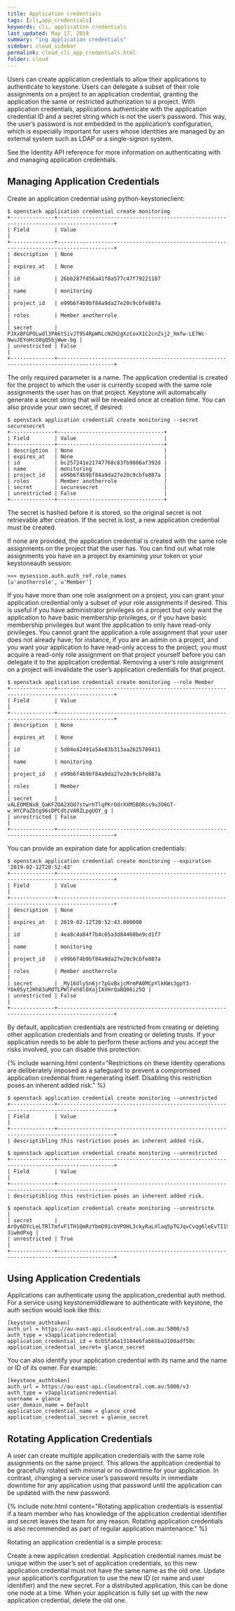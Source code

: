 ```yaml
---
title: Application credentials
tags: [cli,app_credentials]
keywords: cli, application credentials
last_updated: May 17, 2019
summary: "ing application credentials"
sidebar: cloud_sidebar
permalink: cloud_cli_app_credentials.html
folder: cloud
---
```


Users can create application credentials to allow their applications to authenticate to keystone. Users can delegate a subset of their role assignments on a project to an application credential, granting the application the same or restricted authorization to a project. With application credentials, applications authenticate with the application credential ID and a secret string which is not the user’s password. This way, the user’s password is not embedded in the application’s configuration, which is especially important for users whose identities are managed by an external system such as LDAP or a single-signon system.

See the Identity API reference for more information on authenticating with and managing application credentials.

## Managing Application Credentials

Create an application credential using python-keystoneclient:

    $ openstack application credential create monitoring
    +--------------+----------------------------------------------------------------------------------------+
    | Field        | Value                                                                                  |
    +--------------+----------------------------------------------------------------------------------------+
    | description  | None                                                                                   |
    | expires_at   | None                                                                                   |
    | id           | 26bb287fd56a41f8a577c47f79221187                                                       |
    | name         | monitoring                                                                             |
    | project_id   | e99b6f4b9bf84a9da27e20c9cbfe887a                                                       |
    | roles        | Member anotherrole                                                                     |
    | secret       | PJXxBFGPOLwdl3PA6tSivJT9S4RpWhLcNZH2gXzCoxX1C2cnZsj2_Xmfw-LE7Wc-NwuJEYoHcG0gQ5bjWwe-bg |
    | unrestricted | False                                                                                  |
    +--------------+----------------------------------------------------------------------------------------+

The only required parameter is a name. The application credential is created for the project to which the user is currently scoped with the same role assignments the user has on that project. Keystone will automatically generate a secret string that will be revealed once at creation time. You can also provide your own secret, if desired:

    $ openstack application credential create monitoring --secret securesecret
    +--------------+----------------------------------+
    | Field        | Value                            |
    +--------------+----------------------------------+
    | description  | None                             |
    | expires_at   | None                             |
    | id           | bc257241e21747768c83fb9806af392d |
    | name         | monitoring                       |
    | project_id   | e99b6f4b9bf84a9da27e20c9cbfe887a |
    | roles        | Member anotherrole               |
    | secret       | securesecret                     |
    | unrestricted | False                            |
    +--------------+----------------------------------+

The secret is hashed before it is stored, so the original secret is not retrievable after creation. If the secret is lost, a new application credential must be created.

If none are provided, the application credential is created with the same role assignments on the project that the user has. You can find out what role assignments you have on a project by examining your token or your keystoneauth session:

    >>> mysession.auth.auth_ref.role_names
    [u'anotherrole', u'Member']

If you have more than one role assignment on a project, you can grant your application credential only a subset of your role assignments if desired. This is useful if you have administrator privileges on a project but only want the application to have basic membership privileges, or if you have basic membership privileges but want the application to only have read-only privileges. You cannot grant the application a role assignment that your user does not already have; for instance, if you are an admin on a project, and you want your application to have read-only access to the project, you must acquire a read-only role assignment on that project yourself before you can delegate it to the application credential. Removing a user’s role assignment on a project will invalidate the user’s application credentials for that project.

    $ openstack application credential create monitoring --role Member
    +--------------+----------------------------------------------------------------------------------------+
    | Field        | Value                                                                                  |
    +--------------+----------------------------------------------------------------------------------------+
    | description  | None                                                                                   |
    | expires_at   | None                                                                                   |
    | id           | 5d04e42491a54e83b313aa2625709411                                                       |
    | name         | monitoring                                                                             |
    | project_id   | e99b6f4b9bf84a9da27e20c9cbfe887a                                                       |
    | roles        | Member                                                                                 |
    | secret       | vALEOMENxB_QaKFZOA2XOd7stwrhTlqPKrOdrXXM5BORss9u3O6GT-w_HYCPaZbtg96sDPCdtzVARZLpgUOY_g |
    | unrestricted | False                                                                                  |
    +--------------+----------------------------------------------------------------------------------------+

You can provide an expiration date for application credentials:

    $ openstack application credential create monitoring --expiration '2019-02-12T20:52:43'
    +--------------+----------------------------------------------------------------------------------------+
    | Field        | Value                                                                                  |
    +--------------+----------------------------------------------------------------------------------------+
    | description  | None                                                                                   |
    | expires_at   | 2019-02-12T20:52:43.000000                                                             |
    | id           | 4ea8c4a84f7b4c65a3d84460be9cd1f7                                                       |
    | name         | monitoring                                                                             |
    | project_id   | e99b6f4b9bf84a9da27e20c9cbfe887a                                                       |
    | roles        | Member anotherrole                                                                     |
    | secret       | _My16dlySn6jr7pGvBxjcMrmPA0MCpYlkKWs3gpY3-Ybk05yt2Hh83uMdTLPWlFeh8lOXajIAVHrQaBQ06iz5Q |
    | unrestricted | False                                                                                  |
    +--------------+----------------------------------------------------------------------------------------+

By default, application credentials are restricted from creating or deleting other application credentials and from creating or deleting trusts. If your application needs to be able to perform these actions and you accept the risks involved, you can disable this protection:

{% include warning.html content="Restrictions on these Identity operations are deliberately imposed as a safeguard to prevent a compromised application credential from regenerating itself. Disabling this restriction poses an inherent added risk." %}

    $ openstack application credential create monitoring --unrestricted
    +--------------+----------------------------------------------------------------------------------------+
    | Field        | Value                                                                                  |
    +--------------+----------------------------------------------------------------------------------------+
    | descriptibling this restriction poses an inherent added risk.

    $ openstack application credential create monitoring --unrestricted
    +--------------+----------------------------------------------------------------------------------------+
    | Field        | Value                                                                                  |
    +--------------+----------------------------------------------------------------------------------------+
    | descriptibling this restriction poses an inherent added risk.

    $ openstack application credential create monitoring --unrestricte                                                    |
    | secret       | ArOy6DYcLeLTRlTmfvF1TH1QmRzYbmD91cbVPOHL3ckyRaLXlaq5pTGJqvCvqg6leEvTI1SQeX3QK-3iwmdPxg |
    | unrestricted | True                                                                                   |
    +--------------+----------------------------------------------------------------------------------------+

## Using Application Credentials
Applications can authenticate using the application_credential auth method. For a service using keystonemiddleware to authenticate with keystone, the auth section would look like this:

    [keystone_authtoken]
    auth_url = https://au-east-api.cloudcentral.com.au:5000/v3
    auth_type = v3applicationcredential
    application_credential_id = 6cb5fa6a13184e6fab65ba2108adf50c
    application_credential_secret= glance_secret

You can also identify your application credential with its name and the name or ID of its owner. For example:

    [keystone_authtoken]
    auth_url = https://au-east-api.cloudcentral.com.au:5000/v3
    auth_type = v3applicationcredential
    username = glance
    user_domain_name = Default
    application_credential_name = glance_cred
    application_credential_secret = glance_secret

## Rotating Application Credentials
A user can create multiple application credentials with the same role assignments on the same project. This allows the application credential to be gracefully rotated with minimal or no downtime for your application. In contrast, changing a service user’s password results in immediate downtime for any application using that password until the application can be updated with the new password.

{% include note.html content="Rotating application credentials is essential if a team member who has knowledge of the application credential identifier and secret leaves the team for any reason. Rotating application credentials is also recommended as part of regular application maintenance." %}

Rotating an application credential is a simple process:

Create a new application credential. Application credential names must be unique within the user’s set of application credentials, so this new application credential must not have the same name as the old one.
Update your application’s configuration to use the new ID (or name and user identifier) and the new secret. For a distributed application, this can be done one node at a time.
When your application is fully set up with the new application credential, delete the old one.

